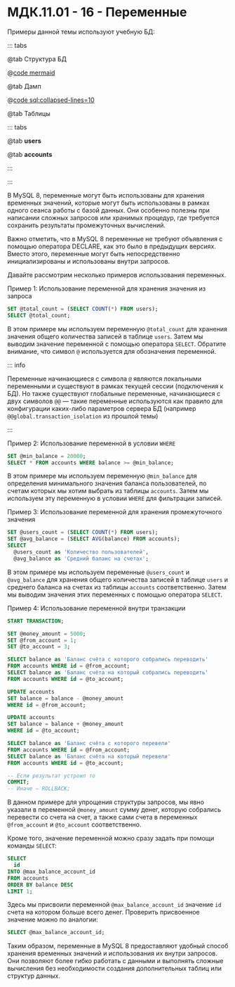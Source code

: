 # МДК.11.01 - 16 - Переменные

Примеры данной темы используют учебную БД:

::: tabs

@tab Структура БД

@[code mermaid](./includes/transactions_example.mermaid)

@tab Дамп

@[code sql:collapsed-lines=10](./includes/transactions_example.sql)

@tab Таблицы

  ::: tabs

  @tab **users**
  <!-- @include: ./includes/transactions_example_table_users.md -->

  @tab **accounts**
  <!-- @include: ./includes/transactions_example_table_accounts.md -->

  :::

:::

В MySQL 8, переменные могут быть использованы для хранения временных значений, которые могут быть использованы в рамках одного сеанса работы с базой данных. Они особенно полезны при написании сложных запросов или хранимых процедур, где требуется сохранить результаты промежуточных вычислений.

Важно отметить, что в MySQL 8 переменные не требуют объявления с помощью оператора DECLARE, как это было в предыдущих версиях. Вместо этого, переменные могут быть непосредственно инициализированы и использованы внутри запросов.

Давайте рассмотрим несколько примеров использования переменных.

Пример 1: Использование переменной для хранения значения из запроса

```sql
SET @total_count = (SELECT COUNT(*) FROM users);
SELECT @total_count;
```

В этом примере мы используем переменную `@total_count` для хранения значения общего количества записей в таблице `users`. Затем мы выводим значение переменной с помощью оператора `SELECT`. Обратите внимание, что символ `@` используется для обозначения переменной.

::: info

Переменные начинающиеся с символа `@` являются локальными переменными и существуют в рамках текущей сессии (подключения к БД). Но также существуют глобальные переменные, начинающиеся с двух символов `@@` — такие переменные используются как правило для конфигурации каких-либо параметров сервера БД (например `@@global.transaction_isolation` из прошлой темы)

:::

Пример 2: Использование переменной в условии `WHERE`

```sql
SET @min_balance = 20000;
SELECT * FROM accounts WHERE balance >= @min_balance;
```

В этом примере мы используем переменную `@min_balance` для определения минимального значения баланса пользователей, по счетам которых мы хотим выбрать из таблицы `accounts`. Затем мы используем эту переменную в условии `WHERE` для фильтрации записей.

Пример 3: Использование переменной для хранения промежуточного значения

```sql
SET @users_count = (SELECT COUNT(*) FROM users);
SET @avg_balance = (SELECT AVG(balance) FROM accounts);
SELECT
  @users_count as 'Количество пользователей',
  @avg_balance as 'Средний баланс на счетах';
```

В этом примере мы используем переменные `@users_count` и `@avg_balance` для хранения общего количества записей в таблице `users` и среднего баланса на счетах из таблицы `accounts` соответственно. Затем мы выводим значения этих переменных с помощью оператора `SELECT`.

Пример 4: Использование переменной внутри транзакции

```sql
START TRANSACTION;

SET @money_amount = 5000;
SET @from_account = 1;
SET @to_account = 3;

SELECT balance as 'Баланс счёта с которого собрались переводить'
FROM accounts WHERE id = @from_account;
SELECT balance as 'Баланс счёта на который собрались переводить'
FROM accounts WHERE id = @to_account;

UPDATE accounts
SET balance = balance - @money_amount
WHERE id = @from_account;

UPDATE accounts
SET balance = balance + @money_amount
WHERE id = @to_account;

SELECT balance as 'Баланс счёта с которого перевели'
FROM accounts WHERE id = @from_account;
SELECT balance as 'Баланс счёта на который перевели'
FROM accounts WHERE id = @to_account;

-- Если результат устроил то
COMMIT;
-- Иначе — ROLLBACK;
```

В данном примере для упрощения структуры запросов, мы явно указали в переменной `@money_amount` сумму денег, которую собрались перевести со счета на счет, а также сами счета в переменных `@from_account` и `@to_account` соответственно.

Кроме того, значение переменной можно сразу задать при помощи команды `SELECT`:

```sql
SELECT
  id
INTO @max_balance_account_id
FROM accounts
ORDER BY balance DESC
LIMIT 1;
```

Здесь мы присвоили переменной `@max_balance_account_id` значение `id` счета на котором больше всего денег. Проверить присвоенное значение можно по аналогии:

```sql
SELECT @max_balance_account_id;
```

Таким образом, переменные в MySQL 8 предоставляют удобный способ хранения временных значений и использования их внутри запросов. Они позволяют более гибко работать с данными и выполнять сложные вычисления без необходимости создания дополнительных таблиц или структур данных.

